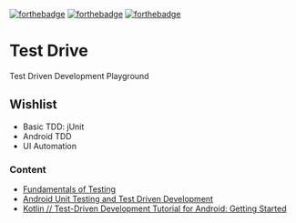 [![forthebadge](https://forthebadge.com/images/badges/built-for-android.svg)](https://forthebadge.com) [![forthebadge](https://forthebadge.com/images/badges/check-it-out.svg)](https://forthebadge.com) [![forthebadge](https://forthebadge.com/images/badges/contains-cat-gifs.svg)](https://forthebadge.com)

# Test Drive
Test Driven Development Playground

## Wishlist
- Basic TDD: jUnit
- Android TDD
- UI Automation

### Content
- [Fundamentals of Testing](https://developer.android.com/training/testing/fundamentals)
- [Android Unit Testing and Test Driven Development](https://www.udemy.com/professional-android-unit-testing/learn/v4/overview)
- [Kotlin // Test-Driven Development Tutorial for Android: Getting Started](https://www.raywenderlich.com/7109-test-driven-development-tutorial-for-android-getting-started)
